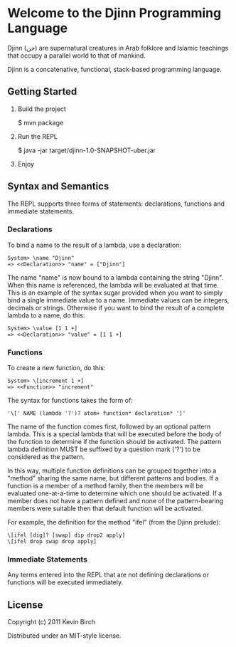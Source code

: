 # Welcome to the Djinn Programming Language

Djinn (جن) are supernatural creatures in Arab folklore and Islamic teachings that occupy a parallel world to that of mankind.

Djinn is a concatenative, functional, stack-based programming language.

## Getting Started

1. Build the project

    $ mvn package

2. Run the REPL

    $ java -jar target/djinn-1.0-SNAPSHOT-uber.jar

3. Enjoy

## Syntax and Semantics

The REPL supports three forms of statements: declarations, functions and immediate statements.

### Declarations

To bind a name to the result of a lambda, use a declaration:

    System> \name "Djinn"
    => <<Declaration>> "name" = ["Djinn"]

The name "name" is now bound to a lambda containing the string "Djinn".  When this name is referenced, the lambda will be
evaluated  at that time.  This is an example of the syntax sugar provided when you want to simply bind a single immediate
value to a name.  Immediate values can be integers, decimals or strings.  Otherwise if you want to bind the result of a
complete lambda to a name, do this:

    System> \value [1 1 +]
    => <<Declaration>> "value" = [1 1 +]

### Functions

To create a new function, do this:

    System> \[increment 1 +]
    => <<Function>> "increment"

The syntax for functions takes the form of:

    '\[' NAME (lambda '?')? atom+ function* declaration* ']'

The name of the function comes first, followed by an optional pattern lambda.  This is a special lambda that will be
executed before the body of the function to determine if the function should be activated.  The pattern lambda definition
MUST be suffixed by a question mark ('?') to be considered as the pattern.

In this way, multiple function definitions can be grouped together into a "method" sharing the same name, but different
patterns and bodies.  If a function is a member of a method family, then the members will be evaluated one-at-a-time to
determine which one should be activated. If a member does not have a pattern defined and none of the pattern-bearing
members were suitable then that default function will be activated.

For example, the definition for the method "ifel" (from the Djinn prelude):

    \[ifel [dig]? [swap] dip drop2 apply]
    \[ifel drop swap drop apply]

### Immediate Statements

Any terms entered into the REPL that are not defining declarations or functions will be executed immediately.

## License

Copyright (c) 2011 Kevin Birch

Distributed under an MIT-style license.
